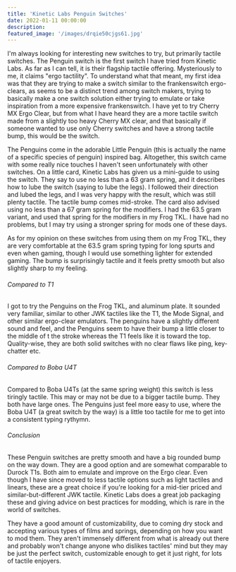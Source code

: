 ```yaml
---
title: 'Kinetic Labs Penguin Switches'
date: 2022-01-11 00:00:00
description: 
featured_image: '/images/drqie50cjgs61.jpg'
---
```


I'm always looking for interesting new switches to try, but primarily tactile switches. The Penguin switch is the first switch I have tried from Kinetic Labs. As far as I can tell, it is their flagship tactile offering. Mysteriously to me, it claims "ergo tactility". To understand what that meant, my first idea was that they are trying to make a switch similar to the frankenswitch ergo-clears, as seems to be a distinct trend among switch makers, trying to basically make a one switch solution either trying to emulate or take inspiration from a more expensive frankenswitch. I have yet to try Cherry MX Ergo Clear, but from what I have heard they are a more tactile switch made from a slightly too heavy Cherry MX clear, and that basically if someone wanted to use only Cherry switches and have a strong tactile bump, this would be the switch.    

The Penguins come in the adorable Little Penguin (this is actually the name of a specific species of penguin) inspired bag. Altogether, this switch came with some really nice touches I haven't seen unfortunately with other switches. On a little card, Kinetic Labs has given us a mini-guide to using the switch. They say to use no less than a 63 gram spring, and it describes how to lube the switch (saying to lube the legs). I followed their direction and lubed the legs, and I was very happy with the result, which was still plenty tactile. The tactile bump comes mid-stroke. The card also advised using no less than a 67 gram spring for the modifiers. I had the 63.5 gram variant, and used that spring for the modifiers in my Frog TKL. I have had no problems, but I may try using a stronger spring for mods one of these days.

As for my opinion on these switches from using them on my Frog TKL, they are very comfortable at the 63.5 gram spring typing for long spurts and even when gaming, though I would use something lighter for extended gaming. The bump is surprisingly tactile and it feels pretty smooth but also slightly sharp to my feeling. 

###### Compared to T1

I got to try the Penguins on the Frog TKL, and aluminum plate. It sounded very familiar, similar to other JWK tactiles like the T1, the Mode Signal, and other similar ergo-clear emulators. The penguins have a slightly different sound and feel, and the Penguins seem to have their bump a little closer to the middle of t the stroke whereas the T1 feels like it is toward the top. Quality-wise, they are both solid switches with no clear flaws like ping, key-chatter etc.

###### Compared to Boba U4T

Compared to Boba U4Ts (at the same spring weight) this switch is less tiringly tactile. This may or may not be due to a bigger tactile bump. They both have large ones. The Penguins just feel more easy to use, where the Boba U4T (a great switch by the way) is a little too tactile for me to get into a consistent typing rythymn.

###### Conclusion

These Penguin switches are pretty smooth and have a big rounded bump on the way down. They are a good option and are somewhat comparable to Durock T1s. Both aim to emulate and improve on the Ergo clear. Even though I have since moved to less tactile options such as light tactiles and linears, these are a great choice if you're looking for a mid-tier priced and similar-but-different JWK tactile. Kinetic Labs does a great job packaging these and giving advice on best practices for modding, which is rare in the world of switches. 

They have a good amount of customizability, due to coming dry stock and accepting various types of films and springs, depending on how you want to mod them. They aren't immensely different from what is already out there and probably won't change anyone who dislikes tactiles' mind but they may be just the perfect switch, customizable enough to get it just right, for lots of tactile enjoyers. 